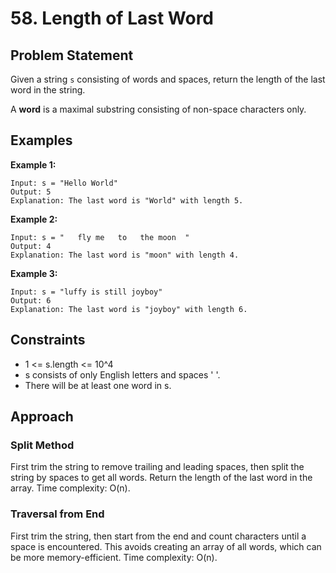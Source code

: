 # 58. Length of Last Word

## Problem Statement
Given a string `s` consisting of words and spaces, return the length of the last word in the string.

A **word** is a maximal substring consisting of non-space characters only.

## Examples

**Example 1:**
```
Input: s = "Hello World"
Output: 5
Explanation: The last word is "World" with length 5.
```

**Example 2:**
```
Input: s = "   fly me   to   the moon  "
Output: 4
Explanation: The last word is "moon" with length 4.
```

**Example 3:**
```
Input: s = "luffy is still joyboy"
Output: 6
Explanation: The last word is "joyboy" with length 6.
```

## Constraints
- 1 <= s.length <= 10^4
- s consists of only English letters and spaces ' '.
- There will be at least one word in s.

## Approach

### Split Method
First trim the string to remove trailing and leading spaces, then split the string by spaces to get all words. Return the length of the last word in the array. Time complexity: O(n).

### Traversal from End
First trim the string, then start from the end and count characters until a space is encountered. This avoids creating an array of all words, which can be more memory-efficient. Time complexity: O(n).